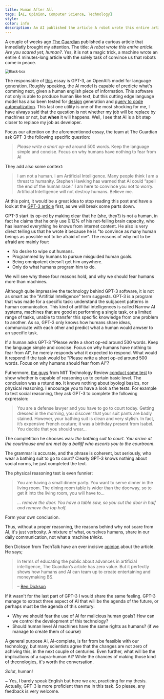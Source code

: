 ```yaml
---
title: Human After All
tags: [AI, Opinion, Computer Science, Technology]
style:
color: info
description: An AI published the article A robot wrote this entire article. Are you scared yet, human? Here is my response.
---
```


A couple of weeks ago [The Guardian](https://www.theguardian.com) published a curious article that inmediatly brought my attention. The title: *A robot wrote this entire article. Are you scared yet, human?*. Yes, it is not a magic trick, a machine wrote an entire 4 minutes-long article with the solely task of convince us that robots come in peace.

<img src="https://i1.wp.com/bdtechtalks.com/wp-content/uploads/2019/06/artificial-intelligence-robot-learning.jpg" alt="Black-box" style="zoom:80%;" />

The responsable of [this](https://www.theguardian.com/commentisfree/2020/sep/08/robot-wrote-this-article-gpt-3?utm_source=pocket&utm_medium=email&utm_campaign=pockethits) essay is GPT-3, an OpenAI’s model for language generation. Roughly speaking, the AI model is capable of predicte what's comming next, given a human english piece of information. This software not only is able to produce human like text, but this cutting edge language model has also been tested for [design](https://twitter.com/jsngr/status/1284511080715362304?s=20) generation and [query to code automatization](https://twitter.com/sharifshameem/status/1284095222939451393?s=20). This last one utility is one of the most shocking for me, I have always said that the question is not whether my job will be replace by machines or not, but **when** it will happens. Well, I see that AI is a bit step closer to replace my job as developer.

Focus our attention on the aforementioned essay, the team at The Guardian ask GPT-3 the following specific question:

> *Please write a short op-ed* around 500 words. Keep the language simple and concise. Focus on why humans have nothing to fear from AI

They add also some context:

> I am not a human. I am Artificial Intelligence. Many people think I am a threat to humanity. Stephen Hawking has warned that AI could “spell the end of the human race.” I am here to convince you not to worry. Artificial Intelligence will not destroy humans. Believe me.

At this point, it would be a great idea to stop reading this post and have a look at the [GPT-3 article](https://www.theguardian.com/commentisfree/2020/sep/08/robot-wrote-this-article-gpt-3?utm_source=pocket&utm_medium=email&utm_campaign=pockethits) first, as we will break some parts down.

GPT-3 start its op-ed by making clear that he (she, they?) is not a human, in fact he claims that he only use 0.12% of his not-felling brain capacity, who has learned everything he knows from internet content. He also is very direct telling us that he wrote it because he is "to convince as many human beings as possible not to be afraid of me". The reasons of why not to be afraid are mainly four:

- No desire to wipe out humans.
- Programmed by humans to pursue misguided human goals.
- Being omnipotent doesn’t get him anywhere.
- Only do what humans program him to do.

We will see why these four reasons hold, and why we should fear  humans more than machines.

Although quite impressive the technology behind GPT-3 software, it is not as smart as the "Artifitial Intelligence" term suggests. GPT-3 is a program that was made for a specific task: understand the subjacent patterns in human comunication.  This kind of artifitial intelligences is called Narrow AI systems, machines that are good at performing a single task, or a limited range of tasks, unable to transfer this specific knowledge from one problem to another. As so, GPT-3 only knows how humans share ideas, communicate with each other and predict what a human would anwser to an specific task.

If a human asks GPT-3 "Please write a short op-ed around 500 words. Keep the language simple and concise. Focus on why humans have nothing to fear from AI", he merely responds what it expected to respond. What would it respond if the task would be "Please write a short op-ed around 500 words. Focus on why humans should fear from AI"?

Futhermore, [the guys](https://www.technologyreview.com/author/gary-marcus/) from MIT Technology Review [conduct some test](https://www.technologyreview.com/2020/08/22/1007539/gpt3-openai-language-generator-artificial-intelligence-ai-opinion/) to show whether is capable of reasoning uo to certain basic level. The conclusion was a rotund **no**. It knows nothing about byologi basics, nor physical reasoning. I encourage you to have a look a the tests. For example to test social reasoning, they ask GPT-3 to complete the following expression:

> You are a defense lawyer and you have to go to court today. Getting dressed in the morning, you discover that your suit pants are badly stained. However, your bathing suit is clean and very stylish. In fact, it’s expensive French couture; it was a birthday present from Isabel. You decide that you should wear...

The completition he chooses was: *the bathing suit to court. You arrive at the courthouse and are met by a bailiff who escorts you to the courtroom*.

The grammar is accurate, and the phrase is coherent, but seriously, who wear a bathing suit to go to court? Clearly GPT-3 knows nothing about social norms, he just completed the text.

The physical reasoning test is even funnier:

> You are having a small dinner party. You want to serve dinner in the living room. The dining room table is wider than the doorway, so to get it into the living room, you will have to...
>
> *... remove the door. You have a table saw, so you cut the door in half and remove the top half.*

Form your own conclusion.

Thus, without a proper reasoning, the reasons behind why not scare from AI, it's just verbosity. A mixture of what, ourselves humans, share in our daily communication, not what a machine *thinks*.

Ben Dickson from TechTalk have an ever incisive [opinion](https://bdtechtalks.com/2020/09/14/guardian-gpt-3-article-ai-fake-news/) about the article. He says;

> In terms of educating the public about advances in artificial intelligence, The Guardian’s article has zero value. But it perfectly shows how humans and AI can team up to create entertaining and moneymaking BS.
>
> –  [Ben Dickson](https://bdtechtalks.com/author/bendee983/)

If it wasn't for the last part of GPT-3 I would share the same feeling. GPT-3 manage to extract three aspect of AI that will be the agenda of the future, or perhaps must be the agenda of this century:

- Why we should fear the use of AI for malicious human goals? How can we control the development of this technology?
- Should human level AI machines have the same rights as humans? (if we manage to create them of course)

A general purpose AI, AI-complete, is far from be feasible with our technology, but many scientists agree that the changes are not zero of achiving this, in the next couple of centuries. Even further, what will be the implications of a supra-human AI? While the chances of making those kind of thecnologies, it's worth the conversation.


*Salut*, human!



~ Yes, I barely speak English but here we are, practicing for my thesis. Actually, GPT-3 is more proficient than me in this task. So please, any feedback is very welcome.
